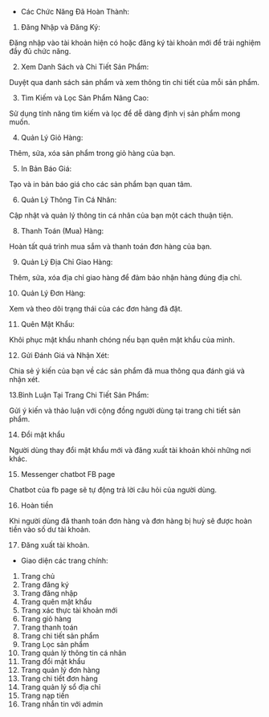 * Các Chức Năng Đã Hoàn Thành:
1. Đăng Nhập và Đăng Ký:

Đăng nhập vào tài khoản hiện có hoặc đăng ký tài khoản mới để trải nghiệm đầy đủ chức năng.

2. Xem Danh Sách và Chi Tiết Sản Phẩm:

Duyệt qua danh sách sản phẩm và xem thông tin chi tiết của mỗi sản phẩm.

3. Tìm Kiếm và Lọc Sản Phẩm Nâng Cao:

Sử dụng tính năng tìm kiếm và lọc để dễ dàng định vị sản phẩm mong muốn.

4. Quản Lý Giỏ Hàng:

Thêm, sửa, xóa sản phẩm trong giỏ hàng của bạn.

5. In Bản Báo Giá:

Tạo và in bản báo giá cho các sản phẩm bạn quan tâm.

6. Quản Lý Thông Tin Cá Nhân:

Cập nhật và quản lý thông tin cá nhân của bạn một cách thuận tiện.

8. Thanh Toán (Mua) Hàng:

Hoàn tất quá trình mua sắm và thanh toán đơn hàng của bạn.

9. Quản Lý Địa Chỉ Giao Hàng:

Thêm, sửa, xóa địa chỉ giao hàng để đảm bảo nhận hàng đúng địa chỉ.

10. Quản Lý Đơn Hàng:

Xem và theo dõi trạng thái của các đơn hàng đã đặt.

11. Quên Mật Khẩu:

Khôi phục mật khẩu nhanh chóng nếu bạn quên mật khẩu của mình.

12. Gửi Đánh Giá và Nhận Xét:

Chia sẻ ý kiến của bạn về các sản phẩm đã mua thông qua đánh giá và nhận xét.

13.Bình Luận Tại Trang Chi Tiết Sản Phẩm:

Gửi ý kiến và thảo luận với cộng đồng người dùng tại trang chi tiết sản phẩm.

14. Đổi mật khẩu

Người dùng thay đổi mật khẩu mới và đăng xuất tài khoản khỏi những nơi khác.

15. Messenger chatbot FB page

Chatbot của fb page sẽ tự động trả lời câu hỏi của người dùng.

16. Hoàn tiền

Khi người dùng đã thanh toán đơn hàng và đơn hàng bị huỷ sẽ được hoàn tiền vào số dư tài khoản.

17. Đăng xuất tài khoản.


* Giao diện các trang chính:
1. Trang chủ
2. Trang đăng ký
3. Trang đăng nhập
4. Trang quên mật khẩu
5. Trang xác thực tài khoản mới
6. Trang giỏ hàng
7. Trang thanh toán
8. Trang chi tiết sản phẩm
9. Trang Lọc sản phẩm
10. Trang quản lý thông tin cá nhân
11. Trang đổi mật khẩu
12. Trang quản lý đơn hàng
13. Trang chi tiết đơn hàng
14. Trang quản lý sổ địa chỉ
15. Trang nạp tiền
16. Trang nhắn tin với admin
